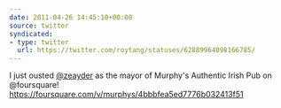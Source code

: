```yaml
---
date: 2011-04-26 14:45:10+00:00
source: twitter
syndicated:
- type: twitter
  url: https://twitter.com/roytang/statuses/62889964098166785/
---
```


I just ousted [@zeayder](https://twitter.com/zeayder/) as the mayor of Murphy's Authentic Irish Pub on @foursquare! https://foursquare.com/v/murphys/4bbbfea5ed7776b032413f51